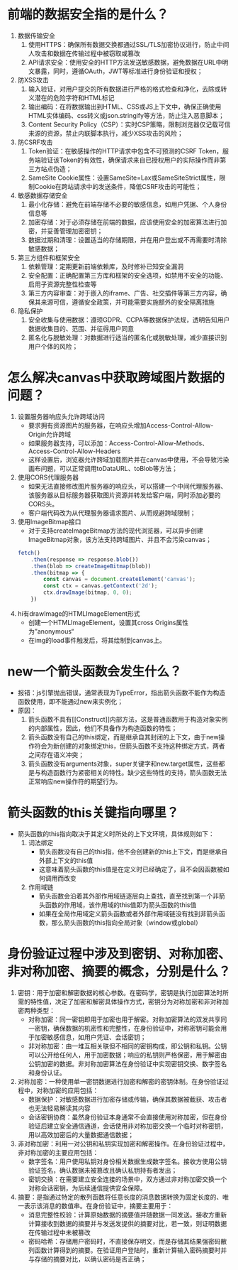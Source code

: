 
# 前端的数据安全指的是什么？
1. 数据传输安全
    1. 使用HTTPS：确保所有数据交换都通过SSL/TLS加密协议进行，防止中间人攻击和数据在传输过程中被窃取或篡改
    2. API请求安全：使用安全的HTTP方法发送敏感数据，避免数据在URL中明文暴露，同时，遵循OAuth，JWT等标准进行身份验证和授权；
2. 防XSS攻击
    1. 输入验证，对用户提交的所有数据进行严格的格式检查和净化，去除或转义潜在的危险字符和HTML标记
    2. 输出编码：在将数据输出到HTML、CSS或JS上下文中，确保正确使用HTML实体编码、css转义或json.stringify等方法，防止注入恶意脚本；
    3. Content Security Policy（CSP）：实时CSP策略，限制浏览器仅记载可信来源的资源，禁止内联脚本执行，减少XSS攻击的风险；
3. 防CSRF攻击
    1. Token验证：在敏感操作的HTTP请求中包含不可预测的CSRF Token，服务端验证该Token的有效性，确保请求来自已授权用户的实际操作而非第三方站点伪造；
    2. SameSite Cookie属性：设置SameSite=Lax或SameSiteStrict属性，限制Cookie在跨站请求中的发送条件，降低CSRF攻击的可能性；
4. 敏感数据存储安全
    1. 最小化存储：避免在前端存储不必要的敏感信息，如用户凭据、个人身份信息等
    2. 加密存储：对于必须存储在前端的数据，应该使用安全的加密算法进行加密，并妥善管理加密密钥；
    3. 数据过期和清理：设置适当的存储期限，并在用户登出或不再需要时清除敏感数据；
5. 第三方组件和框架安全
    1. 依赖管理：定期更新前端依赖库，及时修补已知安全漏洞
    2. 安全配置：正确配置第三方库和框架的安全选项，如禁用不安全的功能、启用子资源完整性检查等
    3. 第三方内容审查：对于嵌入的iframe、广告、社交插件等第三方内容，确保其来源可信，遵循安全政策，并可能需要实施额外的安全隔离措施
6. 隐私保护
    1. 安全收集与使用数据：遵顼GDPR、CCPA等数据保护法规，透明告知用户数据收集目的、范围、并征得用户同意
    2. 匿名化与脱敏处理：对数据进行适当的匿名化或脱敏处理，减少直接识别用户个体的风险；

# 怎么解决canvas中获取跨域图片数据的问题？
1. 设置服务器响应头允许跨域访问
    * 要求拥有资源图片的服务器，在响应头增加Access-Control-Allow-Origin允许跨域
    * 如果服务器支持，可以添加：Access-Control-Allow-Methods、Access-Control-Allow-Headers
    * 这样设置后，浏览器允许跨域加载图片并在canvas中使用，不会导致污染画布问题，可以正常调用toDataURL、toBlob等方法；
2. 使用CORS代理服务器
    * 如果无法直接修改图片服务器的响应头，可以搭建一个中间代理服务器、该服务器从目标服务器获取图片资源并转发给客户端，同时添加必要的CORS头。
    * 客户端代码改为从代理服务器请求图片、从而规避跨域限制；
3. 使用ImageBitmap接口
    * 对于支持createImageBitmap方法的现代浏览器，可以异步创建ImageBitmap对象，该方法支持跨域图片、并且不会污染canvas；
    ```js
    fetch()
        .then(response => response.blob())
        .then(blob => createImageBitmap(blob))
        .then(bitmap => {
            const canvas = document.createElement('canvas');
            const ctx = canvas.getContext('2d');
            ctx.drawImage(bitmap, 0, 0);
        })
    ```
4. hi有drawImage的HTMLImageElement形式
    * 创建一个HTMLImageElement，设置其cross Origins属性为”anonymous“
    * 在img的load事件触发后，将其绘制到canvas上。

# new一个箭头函数会发生什么？
* 报错：js引擎抛出错误，通常表现为TypeError，指出箭头函数不能作为构造函数使用，即不能通过new来实例化；
* 原因：
    1. 箭头函数不具有[[Construct]]内部方法，这是普通函数用于构造对象实例的内部属性，因此，他们不具备作为构造函数的特性；
    2. 箭头函数没有自己的this绑定，而是继承自其封闭的上下文，由于new操作符会为新创建的对象绑定this，但箭头函数不支持这种绑定方式，两者之间存在语义冲突；
    3. 箭头函数没有arguments对象，super关键字和new.target属性，这些都是与构造函数行为紧密相关的特性。缺少这些特性的支持，箭头函数无法正常响应new操作符的期望行为。

# 箭头函数的this关键指向哪里？
* 箭头函数的this指向取决于其定义时所处的上下文环境，具体规则如下：
    1. 词法绑定
        * 箭头函数没有自己的this指，他不会创建新的this上下文，而是继承自外部上下文的this值
        * 这意味着箭头函数的this值是在定义时已经确定了，且不会因函数被如何调用而改变
    2. 作用域链
        * 箭头函数会沿着其外部作用域链逐层向上查找，直至找到第一个非箭头函数的作用域，该作用域的this值即为箭头函数的this值
        * 如果在全局作用域定义箭头函数或者外部作用域链没有找到非箭头函数，那么箭头函数的this指向全局对象（window或global）

# 身份验证过程中涉及到密钥、对称加密、非对称加密、摘要的概念，分别是什么？

1. 密钥：用于加密和解密数据的核心参数。在密码学，密钥是执行加密算法时所需的特性值，决定了加密和解密具体操作方式，密钥分为对称加密和非对称加密两种类型：
    * 对称加密：同一密钥即用于加密也用于解密。对称加密算法的双发共享同一密钥，确保数据的机密性和完整性，在身份验证中，对称密钥可能会用于加密敏感信息，如用户凭证、会话密钥；
    * 非对称加密：由一堆互相关联但不相同的密钥构成，即公钥和私钥。公钥可以公开给任何人，用于加密数据；响应的私钥则严格保密，用于解密由公钥加密的数据。非对称加密算法在身份验证中实现密钥交换、数字签名和身份认证。
2. 对称加密：一种使用单一密钥数据进行加密和解密的密钥体制。在身份验证过程中，对称加密的应用包括：
    * 数据保护：对敏感数据进行加密存储或传输，确保其数据被截获、攻击者也无法轻易解读其内容
    * 会话密钥协商：虽然身份验证本身通常不会直接使用对称加密，但在身份验证后建立安全通信通道，会话使用非对称加密交换一个临时对称密钥，用以高效加密后的大量数据通信数据；
3. 非对称加密：利用一对公钥和私钥实现加密和解密操作。在身份验证过程中，非对称加密的主要应用包括：
    * 数字签名：用户使用私钥对身份相关数据生成数字签名。接收方使用公钥验证签名，确认数据未被篡改且确认私钥持有者发出；
    * 密钥交换：在需要建立安全连接的场景中，双方通过非对称加密交换一个对称会话密钥，为后续通信提供安全保障。
4. 摘要：是指通过特定的散列函数将任意长度的消息数据转换为固定长度的、唯一表示该消息的数值串。在身份验证中，摘要主要用于：
    * 消息完整性校验：计算原始数据的摘要值并随数据一同发送。接收方重新计算接收到数据的摘要并与发送发提供的摘要对比，若一致，则证明数据在传输过程中未被篡改
    * 密码哈希：存储用户密码时，不直接保存明文，而是存储其结果强密码散列函数计算得到的摘要。在验证用户登陆时，重新计算输入密码摘要时并与存储的摘要对比，以确认密码是否正确；
